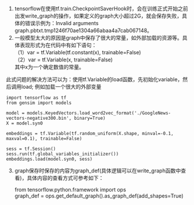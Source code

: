 
1. tensorflow在使用tf.train.CheckpointSaverHook时，会在训练正式开始之前出发write_graph的操作，如果定义的graph大小超过2G，就会保存失败，具体的错误示例为：Invalid arguments graph.pbtxt.tmp1246f70ae1304a66abaa4a7cab067148。
2. 一般模型太大的原因是graph中保存了很大的常量，如外部加载的资源等。具体表现形式为在代码中有如下语句：  
  （1）var = tf.Variable(tf.constant(x), trainable=False)   
  （2）var = tf.Variable(x, trainable=False)  
  其中x为一个确定数值的常量。

  此式问题的解决方法可以为：使用tf.Variable的load函数，先初始化variable，然后调用load; 例如加载一个很大的外部变量

    import tensorflow as tf
    from gensim import models

    model = models.KeyedVectors.load_word2vec_format('./GoogleNews-vectors-negative300.bin', binary=True)
    X = model.syn0

    embeddings = tf.Variable(tf.random_uniform(X.shape, minval=-0.1, maxval=0.1), trainable=False)

    sess = tf.Session()
    sess.run(tf.global_variables_initializer())
    embeddings.load(model.syn0, sess)
    
3. graph保存时保存的内容为graph_def(具体逻辑可以在write_graph函数中查看)，具体内容的查看方式可参考如下：

    from tensorflow.python.framework import ops  
    graph_def = ops.get_default_graph().as_graph_def(add_shapes=True) 

